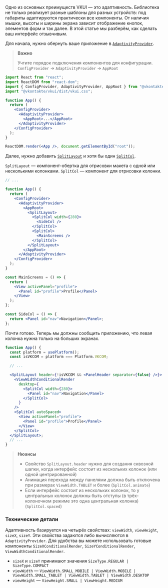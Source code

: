 Одно из основных преимуществ VKUI — это адаптивность. Библиотека не только реализует разные шаблоны для разных устройств:
под габариты адаптируются практически все компоненты.
От наличия мышки, высоты и ширины экрана зависит отображение кнопок, элементов форм и так далее.
В этой статье мы разберём, как сделать ваш интерфейс отзывчивым.

Для начала, нужно обернуть ваше приложение в [`AdaptivityProvider`](https://vkcom.github.io/VKUI/#/AdaptivityProvider).

> **Важно**
>
> Учтите порядок подключения компонентов для конфигурации. `ConfigProvider` -> `AdaptivityProvider` -> `AppRoot`

```jsx static
import React from "react";
import ReactDOM from "react-dom";
import { ConfigProvider, AdaptivityProvider, AppRoot } from "@vkontakte/vkui";
import "@vkontakte/vkui/dist/vkui.css";

function App() {
  return (
    <ConfigProvider>
      <AdaptivityProvider>
        <AppRoot>...</AppRoot>
      </AdaptivityProvider>
    </ConfigProvider>
  );
}

ReactDOM.render(<App />, document.getElementById("root"));
```

Далее, нужно добавить [`SplitLayout`](https://vkcom.github.io/VKUI/#/SplitLayout) и хотя бы один [`SplitCol`](https://vkcom.github.io/VKUI/#/SplitCol).

`SplitLayout` — компонент-обертка для отрисовки макета с одной или несколькими колонками. `SplitCol` — компонент для отрисовки колонки.

```jsx static
// ...

function App() {
  return (
    <ConfigProvider>
      <AdaptivityProvider>
        <AppRoot>
          <SplitLayout>
            <SplitCol width={280}>
              <SideCol />
            </SplitCol>
            <SplitCol>
              <MainScreens />
            </SplitCol>
          </SplitLayout>
        </AppRoot>
      </AdaptivityProvider>
    </ConfigProvider>
  );
}

const MainScreens = () => {
  return (
    <View activePanel="profile">
      <Panel id="profile">Profile</Panel>
    </View>
  );
};

const SideCol = () => {
  return <Panel id="nav">Navigation</Panel>;
};
```

Почти готово. Теперь мы должны сообщить приложению, что левая колонка нужна только на больших экранах.

```jsx static
function App() {
  const platform = usePlatform();
  const isVKCOM = platform === Platform.VKCOM;

  // ...

  <SplitLayout header={!isVKCOM && <PanelHeader separator={false} />}>
    <ViewWidthConditionalRender
      desktop={
        <SplitCol width={280}>
          <Panel id="nav">Navigation</Panel>
        </SplitCol>
      }
    />
    <SplitCol autoSpaced>
      <View activePanel="profile">
        <Panel id="profile">Profile</Panel>
      </View>
    </SplitCol>
  </SplitLayout>;
  // ...
}
```

> **Нюансы**
>
> - Свойство `SplitLayout.header` нужно для создания сквозной шапки, когда интерфейс состоит из нескольких колонок (или одной центрированной)
> - Анимация перехода между панелями должна быть отключена при размерах `ViewWidth.TABLET` и более (`SplitCol.animate`)
> - Если интерфейс состоит из нескольких колонок, то у центральных колонок должны быть отступы (в трёх-колоночном режиме это одна центральная колонка) (`SplitCol.spaced`)

### Технические детали

Адаптивность базируется на четырёх свойствах: `viewWidth`, `viewHeight`, `sizeX`, `sizeY`. Эти свойства задаются либо вычисляются в `AdaptivityProvider`. Для удобства вы можете использовать готовые компоненты `SizeXConditionalRender`, `SizeYConditionalRender`, `ViewWidthConditionalRender`.

- `sizeX` и `sizeY` принимают значения `SizeType.REGULAR | SizeType.COMPACT`
- `viewWidth` — `ViewWidth.SMALL_MOBILE | ViewWidth.MOBILE | ViewWidth.SMALL_TABLET | ViewWidth.TABLET | ViewWidth.DESKTOP`
- `viewHeight` — `ViewHeight.SMALL | ViewHeight.MEDIUM`

